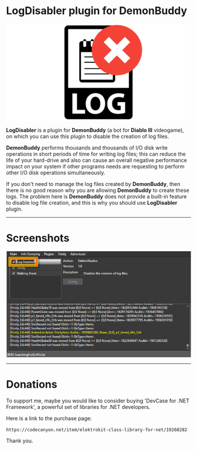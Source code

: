 # LogDisabler plugin for DemonBuddy

![](images/Logo.png)

**LogDisabler** is a plugin for **DemonBuddy** (a bot for **Diablo III** videogame),
on which you can use this plugin to disable the creation of log files.

**DemonBuddy** performs thousands and thousands of I/O disk write operations in short periods of time for writing log files; this can reduce the life of your hard-drive and also can cause an overall negative performance impact on your system if other programs needs are requesting to perform other I/O disk operations simultaneously. 

If you don't need to manage the log files created by **DemonBuddy**, then there is no good reason why you are allowing **DemonBuddy** to create these logs. The problem here is **DemonBuddy** does not provide a built-in feature to disable log file creation, and this is why you should use **LogDisabler** plugin. 

------------------------

# Screenshots

![](images/01.png)

------------------------

# Donations

To support me, maybe you would like to consider buying 'DevCase for .NET Framework', a powerful set of libraries for .NET developers.

Here is a link to the purchase page:

    https://codecanyon.net/item/elektrokit-class-library-for-net/19260282

Thank you.